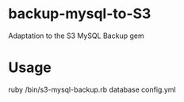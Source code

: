 # backup-mysql-to-S3
Adaptation to the S3 MySQL Backup gem 

# Usage 
ruby /bin/s3-mysql-backup.rb database config.yml
